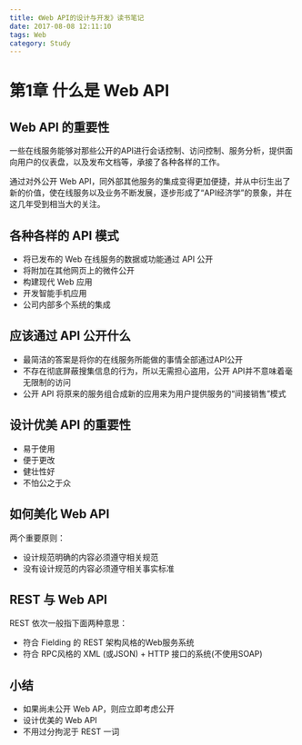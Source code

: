 ```yaml
---
title: 《Web API的设计与开发》读书笔记
date: 2017-08-08 12:11:10
tags: Web
category: Study
---
```

# 第1章 什么是 Web API

## Web API 的重要性

一些在线服务能够对那些公开的API进行会话控制、访问控制、服务分析，提供面向用户的仪表盘，以及发布文档等，承接了各种各样的工作。

通过对外公开 Web API，同外部其他服务的集成变得更加便捷，并从中衍生出了新的价值，使在线服务以及业务不断发展，逐步形成了“API经济学”的景象，并在这几年受到相当大的关注。

## 各种各样的 API 模式

* 将已发布的 Web 在线服务的数据或功能通过 API 公开
* 将附加在其他网页上的微件公开
* 构建现代 Web 应用
* 开发智能手机应用
* 公司内部多个系统的集成

## 应该通过 API 公开什么

* 最简洁的答案是将你的在线服务所能做的事情全部通过API公开
* 不存在彻底屏蔽搜集信息的行为，所以无需担心盗用，公开 API并不意味着毫无限制的访问
* 公开 API 将原来的服务组合成新的应用来为用户提供服务的“间接销售”模式

## 设计优美 API 的重要性

* 易于使用
* 便于更改
* 健壮性好
* 不怕公之于众

## 如何美化 Web API

两个重要原则：

* 设计规范明确的内容必须遵守相关规范
* 没有设计规范的内容必须遵守相关事实标准

## REST 与 Web API

REST 依次一般指下面两种意思：

* 符合 Fielding 的 REST 架构风格的Web服务系统
* 符合 RPC风格的 XML (或JSON) + HTTP 接口的系统(不使用SOAP)

## 小结

* 如果尚未公开 Web AP，则应立即考虑公开
* 设计优美的 Web API
* 不用过分拘泥于 REST 一词

